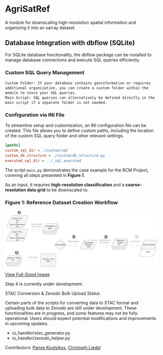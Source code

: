 # AgriSatRef
A module for downscaling high-resolution spatial information and organizing it into an xarray dataset.


## Database Integration with dbflow (SQLite)

For SQLite database functionality, the dbflow package can be installed to manage database connections and execute SQL queries efficiently.
### Custom SQL Query Management

    Custom Folder: If your database contains geoinformation or requires additional organization, you can create a custom folder within the module to store your SQL queries.
    Main Script: SQL queries can alternatively be defined directly in the main script if a separate folder is not needed.

### Configuration via INI File

To streamline setup and customization, an INI configuration file can be created. 
This file allows you to define custom paths, including the location of the custom SQL query folder and other relevant settings.


```ini
[paths]
custom_sql_dir = ./custom/sql
custom_db_structure = ./custom/db_structure.py
executed_sql_dir = ../_sql_executed
```
The script `main.py` demonstrates the case example for the RCM Project, covering all steps presented in **Figure 1**.

As an input, it requires **high-resolution classification** and a **coarse-resolution data grid** to be downscaled to.

### **Figure 1: Reference Dataset Creation Workflow**
![Reference dataset creation workflow](https://github.com/Aranil/AgriSatRef/blob/main/_images/Figure_Workflow_Steps.png)

[View Full-Sized Image](https://github.com/Aranil/AgriSatRef/blob/main/_images/Figure_Workflow_Steps.png)


Step 4 is currently under development.

STAC Conversion & Zenodo Bulk Upload Status

Certain parts of the scripts for converting data to STAC format and uploading bulk data to Zenodo are still under development. These functionalities are in progress, and some features may not be fully operational. Users should expect potential modifications and improvements in upcoming updates.
- io_handler/stac_generator.py
- io_handler/zenodo_helper.py


Contributors: [Panos Koutsikos](https://github.com/PanosKoutsikos), 
              [Christoph Liedel](https://github.com/Flunsiana)